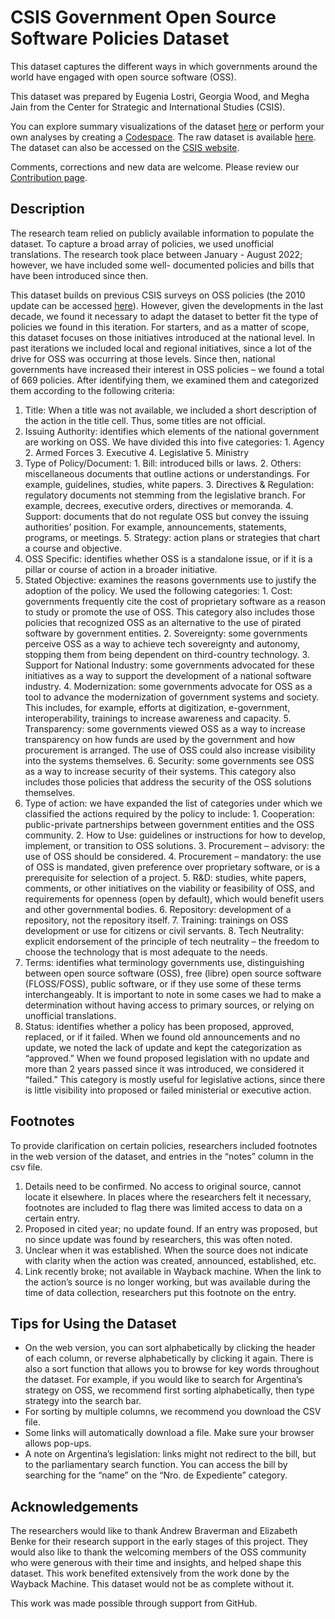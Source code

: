 # CSIS Government Open Source Software Policies Dataset

This dataset captures the different ways in which governments around the world have engaged
with open source software (OSS).

This dataset was prepared by Eugenia Lostri, Georgia Wood, and Megha Jain from the Center for Strategic and International Studies (CSIS).

You can explore summary visualizations of the dataset [here](https://github.github.io/government-open-source-policies/) or perform your own analyses by creating a [Codespace](https://github.com/codespaces/new?hide_repo_select=true&ref=main&repo=github/government-open-source-policies). The raw dataset is available [here](https://github.com/github/government-open-source-policies/blob/main/data/OSS.Dataset.-.December.2022.v3.csv). The dataset can also be accessed on the [CSIS website](https://www.csis.org/programs/strategic-technologies-program/government-open-source-software-policies).

Comments, corrections and new data are welcome. Please review our [Contribution page](./CONTRIBUTING.md).

## Description

The research team relied on publicly available information to
populate the dataset. To capture a broad array of policies, we used unofficial translations. The
research took place between January - August 2022; however, we have included some well-
documented policies and bills that have been introduced since then.

This dataset builds on previous CSIS surveys on OSS policies (the 2010 update can be accessed
[here](https://www.csis.org/analysis/government-open-source-policies-0)). However, given the developments in the last decade, we found it necessary to adapt the
dataset to better fit the type of policies we found in this iteration. For starters, and as a matter of
scope, this dataset focuses on those initiatives introduced at the national level. In past iterations
we included local and regional initiatives, since a lot of the drive for OSS was occurring at those
levels. Since then, national governments have increased their interest in OSS policies – we found
a total of 669 policies. After identifying them, we examined them and categorized them
according to the following criteria:

1. Title: When a title was not available, we included a short description of the action in the
   title cell. Thus, some titles are not official.
2. Issuing Authority: identifies which elements of the national government are working on
   OSS. We have divided this into five categories: 1. Agency 2. Armed Forces 3. Executive 4. Legislative 5. Ministry
3. Type of Policy/Document: 1. Bill: introduced bills or laws. 2. Others: miscellaneous documents that outline actions or understandings. For
   example, guidelines, studies, white papers. 3. Directives &amp; Regulation: regulatory documents not stemming from the legislative
   branch. For example, decrees, executive orders, directives or memoranda. 4. Support: documents that do not regulate OSS but convey the issuing authorities’
   position. For example, announcements, statements, programs, or meetings. 5. Strategy: action plans or strategies that chart a course and objective.
4. OSS Specific: identifies whether OSS is a standalone issue, or if it is a pillar or course of
   action in a broader initiative.
5. Stated Objective: examines the reasons governments use to justify the adoption of the
   policy. We used the following categories: 1. Cost: governments frequently cite the cost of proprietary software as a reason to
   study or promote the use of OSS. This category also includes those policies that
   recognized OSS as an alternative to the use of pirated software by government
   entities. 2. Sovereignty: some governments perceive OSS as a way to achieve tech
   sovereignty and autonomy, stopping them from being dependent on third-country
   technology. 3. Support for National Industry: some governments advocated for these initiatives
   as a way to support the development of a national software industry. 4. Modernization: some governments advocate for OSS as a tool to advance the
   modernization of government systems and society. This includes, for example,
   efforts at digitization, e-government, interoperability, trainings to increase
   awareness and capacity. 5. Transparency: some governments viewed OSS as a way to increase transparency
   on how funds are used by the government and how procurement is arranged. The
   use of OSS could also increase visibility into the systems themselves. 6. Security: some governments see OSS as a way to increase security of their
   systems. This category also includes those policies that address the security of the
   OSS solutions themselves.
6. Type of action: we have expanded the list of categories under which we classified the
   actions required by the policy to include: 1. Cooperation: public-private partnerships between government entities and the
   OSS community. 2. How to Use: guidelines or instructions for how to develop, implement, or
   transition to OSS solutions. 3. Procurement – advisory: the use of OSS should be considered. 4. Procurement – mandatory: the use of OSS is mandated, given preference over
   proprietary software, or is a prerequisite for selection of a project. 5. R&amp;D: studies, white papers, comments, or other initiatives on the viability or
   feasibility of OSS, and requirements for openness (open by default), which would
   benefit users and other governmental bodies. 6. Repository: development of a repository, not the repository itself. 7. Training: trainings on OSS development or use for citizens or civil servants. 8. Tech Neutrality: explicit endorsement of the principle of tech neutrality – the
   freedom to choose the technology that is most adequate to the needs.
7. Terms: identifies what terminology governments use, distinguishing between open source
   software (OSS), free (libre) open source software (FLOSS/FOSS), public software, or if
   they use some of these terms interchangeably. It is important to note in some cases we
   had to make a determination without having access to primary sources, or relying on
   unofficial translations.
8. Status: identifies whether a policy has been proposed, approved, replaced, or if it failed.
   When we found old announcements and no update, we noted the lack of update and kept
   the categorization as “approved.” When we found proposed legislation with no update and more than 2 years passed since it was introduced, we considered it “failed.” This
   category is mostly useful for legislative actions, since there is little visibility into
   proposed or failed ministerial or executive action.

## Footnotes

To provide clarification on certain policies, researchers included footnotes in the web version of
the dataset, and entries in the “notes” column in the csv file.

1. Details need to be confirmed. No access to original source, cannot locate it elsewhere. In
   places where the researchers felt it necessary, footnotes are included to flag there was limited
   access to data on a certain entry.
2. Proposed in cited year; no update found. If an entry was proposed, but no since update was
   found by researchers, this was often noted.
3. Unclear when it was established. When the source does not indicate with clarity when the
   action was created, announced, established, etc.
4. Link recently broke; not available in Wayback machine. When the link to the action’s source
   is no longer working, but was available during the time of data collection, researchers put this
   footnote on the entry.

## Tips for Using the Dataset

- On the web version, you can sort alphabetically by clicking the header of each column, or
  reverse alphabetically by clicking it again. There is also a sort function that allows you to
  browse for key words throughout the dataset. For example, if you would like to search for
  Argentina’s strategy on OSS, we recommend first sorting alphabetically, then type
  strategy into the search bar.
- For sorting by multiple columns, we recommend you download the CSV file.
- Some links will automatically download a file. Make sure your browser allows pop-ups.
- A note on Argentina’s legislation: links might not redirect to the bill, but to the
  parliamentary search function. You can access the bill by searching for the “name” on the
  “Nro. de Expediente” category.

## Acknowledgements

The researchers would like to thank Andrew Braverman and Elizabeth Benke for their research
support in the early stages of this project. They would also like to thank the welcoming members
of the OSS community who were generous with their time and insights, and helped shape this
dataset.
This work benefited extensively from the work done by the Wayback Machine. This dataset
would not be as complete without it.

This work was made possible through support from GitHub.
